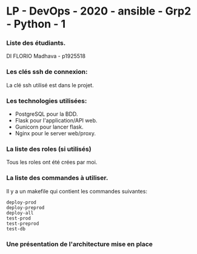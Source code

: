 # LP - DevOps - 2020 - ansible - Grp2 - Python - 1


### Liste des étudiants.

DI FLORIO Madhava - p1925518

### Les clés ssh de connexion:

La clé ssh utilisé est dans le projet. 

### Les technologies utilisées:
- PostgreSQL pour la BDD.
- Flask pour l'application/API web. 
- Gunicorn pour lancer flask.
- Nginx pour le server web/proxy. 

### La liste des roles (si utilisés)
Tous les roles ont été crées par moi. 


### La liste des commandes à utiliser.

Il y a un makefile qui contient les commandes suivantes:  

```
deploy-prod
deploy-preprod
deploy-all
test-prod
test-preprod
test-db
```

### Une présentation de l'architecture mise en place





